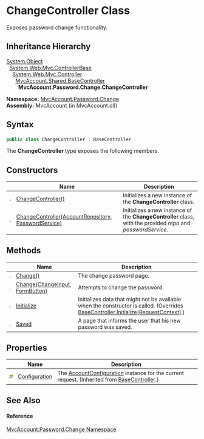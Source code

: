 ChangeController Class
======================
Exposes password change functionality.


Inheritance Hierarchy
---------------------
[System.Object][1]  
  [System.Web.Mvc.ControllerBase][2]  
    [System.Web.Mvc.Controller][3]  
      [MvcAccount.Shared.BaseController][4]  
        **MvcAccount.Password.Change.ChangeController**  

**Namespace:** [MvcAccount.Password.Change][5]  
**Assembly:** MvcAccount (in MvcAccount.dll)

Syntax
------

```csharp
public class ChangeController : BaseController
```

The **ChangeController** type exposes the following members.


Constructors
------------

                 | Name                                                      | Description                                                                                                   
---------------- | --------------------------------------------------------- | ------------------------------------------------------------------------------------------------------------- 
![Public method] | [ChangeController()][6]                                   | Initializes a new instance of the **ChangeController** class.                                                 
![Public method] | [ChangeController(AccountRepository, PasswordService)][7] | Initializes a new instance of the **ChangeController** class, with the provided *repo* and *passwordService*. 


Methods
-------

                    | Name                                 | Description                                                                                                                               
------------------- | ------------------------------------ | ----------------------------------------------------------------------------------------------------------------------------------------- 
![Public method]    | [Change()][8]                        | The change password page.                                                                                                                 
![Public method]    | [Change(ChangeInput, FormButton)][9] | Attempts to change the password.                                                                                                          
![Protected method] | [Initialize][10]                     | Initializes data that might not be available when the constructor is called. (Overrides [BaseController.Initialize(RequestContext)][11].) 
![Public method]    | [Saved][12]                          | A page that informs the user that his new password was saved.                                                                             


Properties
----------

                      | Name                | Description                                                                                            
--------------------- | ------------------- | ------------------------------------------------------------------------------------------------------ 
![Protected property] | [Configuration][13] | The [AccountConfiguration][14] instance for the current request. (Inherited from [BaseController][4].) 


See Also
--------

#### Reference
[MvcAccount.Password.Change Namespace][5]  

[1]: http://msdn.microsoft.com/en-us/library/e5kfa45b
[2]: http://msdn.microsoft.com/en-us/library/dd504950
[3]: http://msdn.microsoft.com/en-us/library/dd460481
[4]: ../../MvcAccount.Shared/BaseController/README.md
[5]: ../README.md
[6]: _ctor.md
[7]: _ctor_1.md
[8]: Change.md
[9]: Change_1.md
[10]: Initialize.md
[11]: ../../MvcAccount.Shared/BaseController/Initialize.md
[12]: Saved.md
[13]: ../../MvcAccount.Shared/BaseController/Configuration.md
[14]: ../../MvcAccount/AccountConfiguration/README.md
[Public method]: ../../_icons/pubmethod.gif "Public method"
[Protected method]: ../../_icons/protmethod.gif "Protected method"
[Protected property]: ../../_icons/protproperty.gif "Protected property"